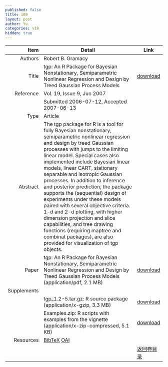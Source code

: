 ```yaml
---
published: false
title: i09
layout: post
author: Yu
categories: v19
hidden: true
---
```


| Item | Detail | Link |
|---:|---|---|
| Authors | Robert B. Gramacy| |
| Title |tgp: An R Package for Bayesian Nonstationary, Semiparametric Nonlinear Regression and Design by Treed Gaussian Process Models | [download](http://www.jstatsoft.org/v19/i09/paper) |
| Reference |Vol. 19, Issue 9, Jun 2007 | |
| | Submitted 2006-07-12, Accepted 2007-06-13| | 
| Type | Article| |
| Abstract | The tgp package for R is a tool for fully Bayesian nonstationary, semiparametric nonlinear regression and design by treed Gaussian processes with jumps to the limiting linear model. Special cases also implemented include Bayesian linear models, linear CART, stationary separable and isotropic Gaussian processes. In addition to inference and posterior prediction, the package supports the (sequential) design of experiments under these models paired with several objective criteria. 1-d and 2-d plotting, with higher dimension projection and slice capabilities, and tree drawing functions (requiring maptree and combinat packages), are also provided for visualization of tgp objects.| |
| Paper | tgp: An R Package for Bayesian Nonstationary, Semiparametric Nonlinear Regression and Design by Treed Gaussian Process Models  (application/pdf, 2.1 MB)| [download](http://www.jstatsoft.org/v19/i09/paper) |
| Supplements | | |
| |tgp_1.2-5.tar.gz: R source package  (application/x-gzip, 3.3 MB)|  [download](http://www.jstatsoft.org/v19/i09/supp/1) |
| |Examples.zip: R scripts with examples from the vignette  (application/x-zip-compressed, 5.1 KB)|  [download](http://www.jstatsoft.org/v19/i09/supp/2) |
| Resources | [BibTeX](http://www.jstatsoft.org/v19/i09/bibtex) [OAI](http://www.jstatsoft.org/oai?verb=GetRecord&identifier=oai.jstatsoft/v19/i09&prefix=oai_dc)| |
| |  | [返回卷目录]({{site.baseurl}}/volume/v19.html) |